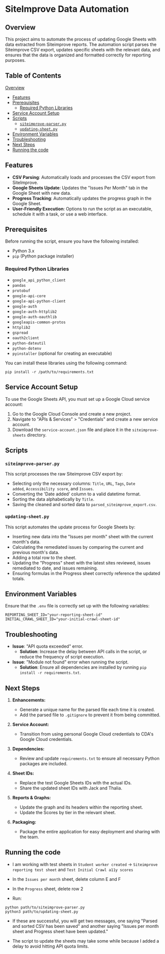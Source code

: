 # SiteImprove Data Automation

Overview
--------

This project aims to automate the process of updating Google Sheets with data extracted from Siteimprove reports. The automation script parses the Siteimprove CSV export, updates specific sheets with the relevant data, and ensures that the data is organized and formatted correctly for reporting purposes.


Table of Contents
-----------------

  [Overview](#overview)
- [Features](#features)
- [Prerequisites](#prerequisites)
  - [Required Python Libraries](#required-python-libraries)
- [Service Account Setup](#service-account-setup)
- [Scripts](#scripts)
  - [`siteimprove-parser.py`](#siteimprove-parserpy)
  - [`updating-sheet.py`](#updating-sheetpy)
- [Environment Variables](#environment-variables)
- [Troubleshooting](#troubleshooting)
- [Next Steps](#next-steps)
- [Running the code](#running-the-code)

Features
--------

-   **CSV Parsing**: Automatically loads and processes the CSV export from SiteImprove.
-   **Google Sheets Update**: Updates the "Issues Per Month" tab in the Google Sheet with new data.
-   **Progress Tracking**: Automatically updates the progress graph in the Google Sheet.
-   **User-Friendly Execution**: Options to run the script as an executable, schedule it with a task, or use a web interface.

Prerequisites
-------------

Before running the script, ensure you have the following installed:

-   Python 3.x
-   `pip` (Python package installer)

### Required Python Libraries

- `google_api_python_client`
- `pandas`
- `protobuf`
- `google-api-core`
- `google-api-python-client`
- `google-auth`
- `google-auth-httplib2`
- `google-auth-oauthlib`
- `googleapis-common-protos`
- `httplib2`
- `gspread`
- `oauth2client`
- `python-dateutil`
- `python-dotenv`
- `pyinstaller` (optional for creating an executable)

You can install these libraries using the following command:

`pip install -r /path/to/requirements.txt`

Service Account Setup
---------------------

To use the Google Sheets API, you must set up a Google Cloud service account:

1. Go to the Google Cloud Console and create a new project.
2. Navigate to "APIs & Services" > "Credentials" and create a new service account.
3. Download the `service-account.json` file and place it in the `siteimprove-sheets` directory.

Scripts
-------

### `siteimprove-parser.py`

This script processes the raw Siteimprove CSV export by:

- Selecting only the necessary columns: `Title`, `URL`, `Tags`, `Date added`, `Accessibility score`, and `Issues`.
- Converting the 'Date added' column to a valid datetime format.
- Sorting the data alphabetically by `Title`.
- Saving the cleaned and sorted data to `parsed_siteimprove_export.csv`.

### `updating-sheet.py`

This script automates the update process for Google Sheets by:

- Inserting new data into the "Issues per month" sheet with the current month's data.
- Calculating the remediated issues by comparing the current and previous month's data.
- Adding a total row to the sheet.
- Updating the "Progress" sheet with the latest sites reviewed, issues remediated to date, and issues remaining.
- Ensuring formulas in the Progress sheet correctly reference the updated totals.

Environment Variables
---------------------

Ensure that the `.env` file is correctly set up with the following variables:

```
REPORTING_SHEET_ID="your-reporting-sheet-id"
INITIAL_CRAWL_SHEET_ID="your-initial-crawl-sheet-id"
```

Troubleshooting
---------------

- **Issue**: "API quota exceeded" error.
  - **Solution**: Increase the delay between API calls in the script, or reduce the frequency of script execution.
- **Issue**: "Module not found" error when running the script.
  - **Solution**: Ensure all dependencies are installed by running `pip install -r requirements.txt`.

Next Steps
----------

1. **Enhancements:**

    - Generate a unique name for the parsed file each time it is created.
    - Add the parsed file to `.gitignore` to prevent it from being committed.
2. **Service Account:**

    - Transition from using personal Google Cloud credentials to CDA's Google Cloud credentials.
3. **Dependencies:**

    - Review and update `requirements.txt` to ensure all necessary Python packages are included.
4. **Sheet IDs:**

    - Replace the test Google Sheets IDs with the actual IDs.
    - Share the updated sheet IDs with Jack and Thalia.
5. **Reports & Graphs:**

    - Update the graph and its headers within the reporting sheet.
    - Update the Scores by tier in the relevant sheet.
6. **Packaging:**

    - Package the entire application for easy deployment and sharing with the team.

Running the code
----------

- I am working with test sheets in `Student worker created` -> `Siteimprove reporting test sheet` and `Test Initial Crawl a11y scores`
- In the `Issues per month` sheet, delete column E and F
- In the `Progress` sheet, delete row 2

- Run:

```
python path/to/siteimprove-parser.py
python3 path/to/updating-sheet.py
```

- If these are successful, you will get two messages, one saying "Parsed and sorted CSV has been saved" and another saying "Issues per month sheet and Progress sheet have been updated."

- The script to update the sheets may take some while because I added a delay to avoid hitting API quota limits.
